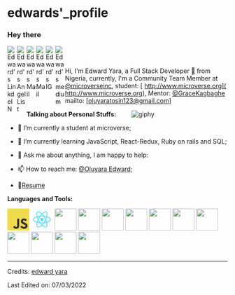 # edwards'_profile
### Hey there
<a href="https://www.linkedin.com/in/edward-oluyara-708b88215/">
  <img align="left" alt="Edward's LinkdeIN" width="22px" src="https://cdn.jsdelivr.net/npm/simple-icons@v3/icons/linkedin.svg" />
</a>
<a href="https://angel.co/u/edward-yara">
  <img align="left" alt="Edward's AngelList" width="22px" src="https://img.icons8.com/nolan/64/angelist.png" />
</a>
<a href="https://mail.google.com/mail/u/0/#inbox?compose=new">
  <img align="left" alt="Edward's Mail" width="22px" src="https://img.icons8.com/fluency/48/000000/apple-mail.png" />
</a>
<a href="https://twitter.com/TOluyara">
  <img align="left" alt="Edward's Mail" width="22px" src="https://img.icons8.com/fluency/48/000000/twitter-circled.png" />
</a>
<a href="https://www.instagram.com/oluyaratosin123/">
  <img align="left" alt="Edward's IG" width="22px" src="https://img.icons8.com/color/48/000000/instagram-new--v2.png" />
</a>
<a href="https://medium.com/@oluyaratosin123">
  <img align="left" alt="Edward's medium" width="22px" src="https://img.icons8.com/color-glass/48/000000/medium-logo.png" />
</a>

<br />
<br />

Hi, I'm Edward Yara, a Full Stack Developer 🚀 from Nigeria, currently, I'm a Community Team Member at [@microverseinc](http://www.microverse.org), student: [ http://www.microverse.org]( http://www.microverse.org), Mentor: [@GraceKagbaghe](https://github.com/gracekabaghe) mailto: [oluyaratosin123@gmail.com]


[<img align='right' src="https://media.giphy.com/media/M9gbBd9nbDrOTu1Mqx/giphy.gif" width="220" alt="giphy">](https://angel.co/profile/edit/overview) 


**Talking about Personal Stuffs:**

- 👨 I’m currently a student at microverse;

- 🌱 I’m currently learning JavaScript, React-Redux, Ruby on rails and SQL;

- 💬 Ask me about anything, I am happy to help:

- 📫 How to reach me: [@Oluyara Edward](https://www.linkedin.com/in/edward-oluyara-708b88215/);

- 📝[Resume](https://oluyaratosin123.github.io/Portfolio1/)



**Languages and Tools:**  


<div style="display; flex; flex-direction: column; flex-wrap: wrap;"  >
<img height="50" width="50" src="https://raw.githubusercontent.com/github/explore/80688e429a7d4ef2fca1e82350fe8e3517d3494d/topics/javascript/javascript.png">
<img height="50" width="50" src="https://raw.githubusercontent.com/github/explore/80688e429a7d4ef2fca1e82350fe8e3517d3494d/topics/react/react.png">
<img height="50" width="50" src="https://upload.wikimedia.org/wikipedia/commons/7/73/Ruby_logo.svg">
<img height="50" width="50" src="https://img.icons8.com/color/48/000000/sql.png">
<img height="50" width="50" src="https://img.icons8.com/color/48/000000/git.png">
<img height="50" width="50" src="https://img.icons8.com/ios-glyphs/30/000000/github.png">
<img height="50" width="50" src="https://img.icons8.com/color/48/000000/html-5--v1.png">
<img height="50" width="50" src="https://img.icons8.com/color/48/000000/css3.png">
<img height="50" width="50" src="https://img.icons8.com/color/48/000000/bootstrap.png">
<img height="50" width="50" src="https://img.icons8.com/color/48/000000/sass-avatar.png">
<img height="50" width="50" src="https://img.icons8.com/nolan/64/heroku.png">
<img height="50" width="50" src="https://img.icons8.com/color/48/000000/typescript.png">
<img height="50" width="50" src="https://img.icons8.com/windows/32/000000/ruby-on-rails.png">
</div>


<!--END_SECTION:waka-->



-----
Credits: [edward yara](https://github.com/oluyaratosin123)

Last Edited on: 07/03/2022

